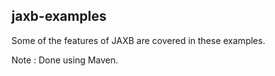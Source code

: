 jaxb-examples
-------------

Some of the features of JAXB are covered in these examples.

Note : Done using Maven.

